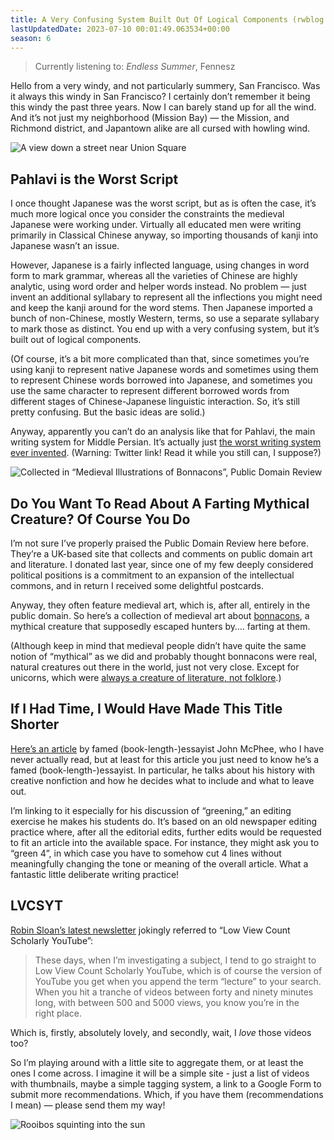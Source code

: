 ```yaml
---
title: A Very Confusing System Built Out Of Logical Components (rwblog S6E7)
lastUpdatedDate: 2023-07-10 00:01:49.063534+00:00 
season: 6
---
```


> Currently listening to: _Endless Summer_, Fennesz

Hello from a very windy, and not particularly summery, San Francisco. Was it always this windy in San Francisco? I certainly don’t remember it being this windy the past three years. Now I can barely stand up for all the wind. And it’s not just my neighborhood (Mission Bay) — the Mission, and Richmond district, and Japantown alike are all cursed with howling wind.

 ![A view down a street near Union Square](https://buttondown.imgix.net/images/0ef67c47-c950-4cbf-b539-eea203e15f0d.jpeg?w=960&fit=max)

## Pahlavi is the Worst Script

I once thought Japanese was the worst script, but as is often the case, it’s much more logical once you consider the constraints the medieval Japanese were working under. Virtually all educated men were writing primarily in Classical Chinese anyway, so importing thousands of kanji into Japanese wasn’t an issue.

However, Japanese is a fairly inflected language, using changes in word form to mark grammar, whereas all the varieties of Chinese are highly analytic, using word order and helper words instead. No problem — just invent an additional syllabary to represent all the inflections you might need and keep the kanji around for the word stems. Then Japanese imported a bunch of non-Chinese, mostly Western, terms, so use a separate syllabary to mark those as distinct. You end up with a very confusing system, but it’s built out of logical components.

(Of course, it’s a bit more complicated than that, since sometimes you’re using kanji to represent native Japanese words and sometimes using them to represent Chinese words borrowed into Japanese, and sometimes you use the same character to represent different borrowed words from different stages of Chinese-Japanese linguistic interaction. So, it’s still pretty confusing. But the basic ideas are solid.)

Anyway, apparently you can’t do an analysis like that for Pahlavi, the main writing system for Middle Persian. It’s actually just [the worst writing system ever invented](https://twitter.com/iwsfutcmd/status/1666585955107520518). (Warning: Twitter link! Read it while you still can, I suppose?)

![Collected in “Medieval Illustrations of Bonnacons”, _Public Domain Review_](https://buttondown.imgix.net/images/d6410e8c-4221-4e4b-839b-75fd1488a398.jpg?w=960&fit=max)

## Do You Want To Read About A Farting Mythical Creature? Of Course You Do

I’m not sure I’ve properly praised the Public Domain Review here before. They’re a UK-based site that collects and comments on public domain art and literature. I donated last year, since one of my few deeply considered political positions is a commitment to an expansion of the intellectual commons, and in return I received some delightful postcards.

Anyway, they often feature medieval art, which is, after all, entirely in the public domain. So here’s a collection of medieval art about [bonnacons](https://publicdomainreview.org/collection/bonnacons), a mythical creature that supposedly escaped hunters by…. farting at them.

(Although keep in mind that medieval people didn’t have quite the same notion of “mythical” as we did and probably thought bonnacons were real, natural creatures out there in the world, just not very close. Except for unicorns, which were [always a creature of literature, not folklore](https://www.reddit.com/r/AskHistorians/comments/uer5y0/comment/i6pfhaw/?context=1).)

## If I Had Time, I Would Have Made This Title Shorter

[Here’s an article](https://www.newyorker.com/magazine/2015/09/14/omission) by famed (book-length-)essayist John McPhee, who I have never actually read, but at least for this article you just need to know he’s a famed (book-length-)essayist. In particular, he talks about his history with creative nonfiction and how he decides what to include and what to leave out.

I’m linking to it especially for his discussion of “greening,” an editing exercise he makes his students do. It’s based on an old newspaper editing practice where, after all the editorial edits, further edits would be requested to fit an article into the available space. For instance, they might ask you to “green 4”, in which case you have to somehow cut 4 lines without meaningfully changing the tone or meaning of the overall article. What a fantastic little deliberate writing practice!

## LVCSYT

[Robin Sloan’s latest newsletter](https://www.robinsloan.com/newsletters/feeling-of-something-waiting-there-for-you/#youtube) jokingly referred to “Low View Count Scholarly YouTube”:

> These days, when I’m investigating a subject, I tend to go straight to Low View Count Scholarly YouTube, which is of course the version of YouTube you get when you append the term “lecture” to your search. When you hit a tranche of videos between forty and ninety minutes long, with between 500 and 5000 views, you know you’re in the right place.

Which is, firstly, absolutely lovely, and secondly, wait, I _love_ those videos too?

So I’m playing around with a little site to aggregate them, or at least the ones I come across. I imagine it will be a simple site - just a list of videos with thumbnails, maybe a simple tagging system, a link to a Google Form to submit more recommendations. Which, if you have them (recommendations I mean) — please send them my way!

 ![Rooibos squinting into the sun](https://buttondown.imgix.net/images/32ef1f81-80c3-40e9-9f24-ef5b01e02059.jpeg?w=960&fit=max)
